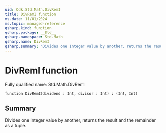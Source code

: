 ```yaml
---
uid: Qdk.Std.Math.DivRemI
title: DivRemI function
ms.date: 11/01/2024
ms.topic: managed-reference
qsharp.kind: function
qsharp.package: __Std__
qsharp.namespace: Std.Math
qsharp.name: DivRemI
qsharp.summary: "Divides one Integer value by another, returns the result and the remainder as a tuple."
---
```


# DivRemI function

Fully qualified name: Std.Math.DivRemI

```qsharp
function DivRemI(dividend : Int, divisor : Int) : (Int, Int)
```

## Summary
Divides one Integer value by another, returns the result and the remainder as a tuple.
